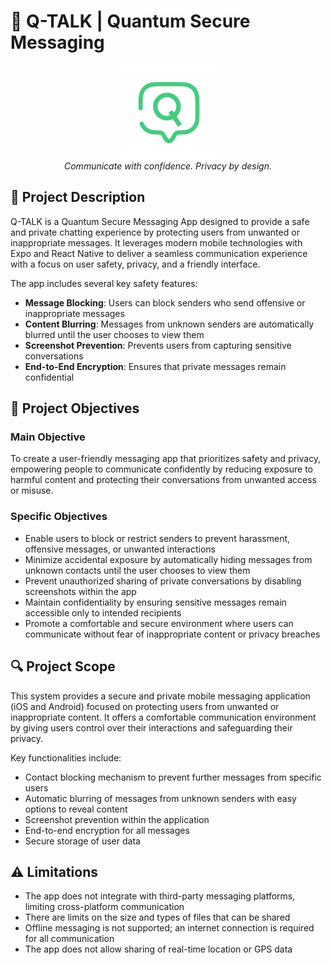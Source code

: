 # 🔐 Q-TALK | Quantum Secure Messaging

<p align="center">
  <img src="./lib/assets/logo_simple.png" alt="Q-Talk Logo" width="150"/>
  <br>
  <em>Communicate with confidence. Privacy by design.</em>
</p>

## 📱 Project Description

Q-TALK is a Quantum Secure Messaging App designed to provide a safe and private chatting experience by protecting users from unwanted or inappropriate messages. It leverages modern mobile technologies with Expo and React Native to deliver a seamless communication experience with a focus on user safety, privacy, and a friendly interface.

The app includes several key safety features:

- **Message Blocking**: Users can block senders who send offensive or inappropriate messages
- **Content Blurring**: Messages from unknown senders are automatically blurred until the user chooses to view them
- **Screenshot Prevention**: Prevents users from capturing sensitive conversations
- **End-to-End Encryption**: Ensures that private messages remain confidential

## 🎯 Project Objectives

### Main Objective

To create a user-friendly messaging app that prioritizes safety and privacy, empowering people to communicate confidently by reducing exposure to harmful content and protecting their conversations from unwanted access or misuse.

### Specific Objectives

- Enable users to block or restrict senders to prevent harassment, offensive messages, or unwanted interactions
- Minimize accidental exposure by automatically hiding messages from unknown contacts until the user chooses to view them
- Prevent unauthorized sharing of private conversations by disabling screenshots within the app
- Maintain confidentiality by ensuring sensitive messages remain accessible only to intended recipients
- Promote a comfortable and secure environment where users can communicate without fear of inappropriate content or privacy breaches

## 🔍 Project Scope

This system provides a secure and private mobile messaging application (iOS and Android) focused on protecting users from unwanted or inappropriate content. It offers a comfortable communication environment by giving users control over their interactions and safeguarding their privacy.

Key functionalities include:

- Contact blocking mechanism to prevent further messages from specific users
- Automatic blurring of messages from unknown senders with easy options to reveal content
- Screenshot prevention within the application
- End-to-end encryption for all messages
- Secure storage of user data

## ⚠️ Limitations

- The app does not integrate with third-party messaging platforms, limiting cross-platform communication
- There are limits on the size and types of files that can be shared
- Offline messaging is not supported; an internet connection is required for all communication
- The app does not allow sharing of real-time location or GPS data
